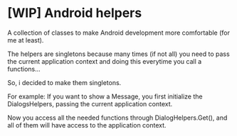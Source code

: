 # [WIP] Android helpers

A collection of classes to make Android development more comfortable
(for me at least).

The helpers are singletons because many times (if not all) you need to
pass the current application context and doing this everytime you call
a functions...

So, i decided to make them singletons.

For example: If you want to show a Message, you first initialize the
DialogsHelpers, passing the current application context.

Now you access all the needed functions through DialogHelpers.Get(), and
all of them will have access to the application context.
